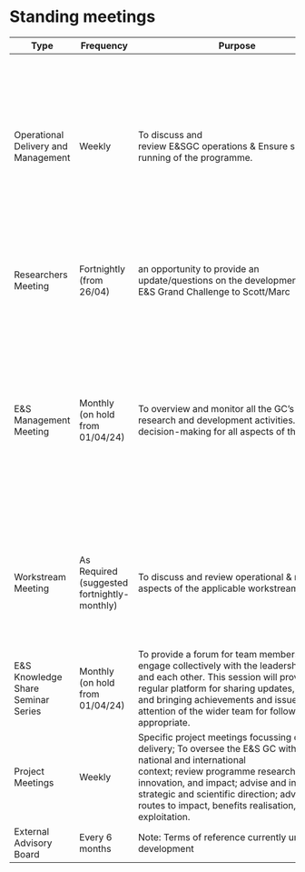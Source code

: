 # Standing meetings

| Type                                | Frequency                                   | Purpose                                                                                                                                                                                                                                                                                                | Attendees                                                                                                                                                      |
| ----------------------------------- | ------------------------------------------- | ------------------------------------------------------------------------------------------------------------------------------------------------------------------------------------------------------------------------------------------------------------------------------------------------------ | -------------------------------------------------------------------------------------------------------------------------------------------------------------- |
| Operational Delivery and Management | Weekly                                      | To discuss and review E&SGC operations & Ensure smooth running of the programme.                                                                                                                                                                                                                       | E&S Interim Director; Senior Programme Manager; Programme Manager; Partnerships Lead; Research Project Managers (fortnightly); Community Manager (fortnightly) |
| Researchers Meeting                 | Fortnightly (from 26/04)                    | an opportunity to provide an update/questions on the development of the E&S Grand Challenge to Scott/Marc                                                                                                                                                                                              | E&S Interim Director; E&S S&I Director; E&S Internal research / operations                                                                                     |
| E&S Management Meeting              | Monthly (on hold from 01/04/24)             | To overview and monitor all the GC’s research and development activities. Strategic decision-making for all aspects of the GC.                                                                                                                                                                         | Interim Director; Senior Programme Manager; Programme Manager; All WS Leads; Snr Community Manager; Research Application Manager; Research Engineering Lead    |
| Workstream Meeting                  | As Required (suggested fortnightly-monthly) | To discuss and review operational & research aspects of the applicable workstream                                                                                                                                                                                                                      | WS Leads; PDRAs; Research Project Manager; (Optional – Snr Community Manager, REG, RAM, Prog Mgr)                                                              |
| E&S Knowledge Share Seminar Series  | Monthly  (on hold from 01/04/24)            | To provide a forum for team members to engage collectively with the leadership team and each other. This session will provide a regular platform for sharing updates, ideas and bringing achievements and issues to the attention of the wider team for follow up as appropriate.                      | All                                                                                                                                                            |
| Project Meetings                    | Weekly                                      | Specific project meetings focussing on delivery; To oversee the E&S GC within its national and international context; review programme research, innovation, and impact; advise and inform its strategic and scientific direction; advise on routes to impact, benefits realisation, and exploitation. | Project team                                                                                                                                                   |
| External Advisory Board             | Every 6 months                              | Note: Terms of reference currently under development                                                                                                                                                                                                                                                   | Membership TBC                                                                                                                                                 |